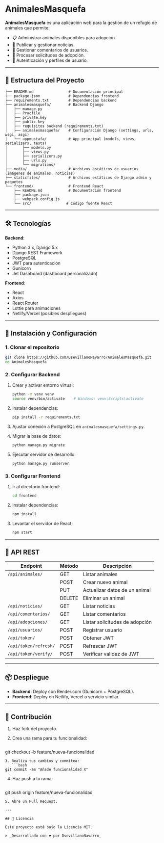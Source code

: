 # AnimalesMasquefa

**AnimalesMasquefa** es una aplicación web para la gestión de un refugio de animales que permite:

* 📋 Administrar animales disponibles para adopción.
* 📰 Publicar y gestionar noticias.
* 💬 Gestionar comentarios de usuarios.
* 🐾 Procesar solicitudes de adopción.
* 🔐 Autenticación y perfiles de usuario.

---

## 📂 Estructura del Proyecto

```
├── README.md                # Documentación principal
├── package.json             # Dependencias frontend
├── requirements.txt         # Dependencias backend
├── animalesmasquefa/        # Backend Django
│   ├── manage.py
│   ├── Procfile
│   ├── private.key
│   ├── public.key
│   ├── requisitos backend (requirements.txt)
│   ├── animalesmasquefa/    # Configuración Django (settings, urls, wsgi, asgi)
│   └── appmustafa/          # App principal (models, views, serializers, tests)
│       ├── models.py
│       ├── views.py
│       ├── serializers.py
│       ├── urls.py
│       └── migrations/
├── media/                   # Archivos estáticos de usuarios (imágenes de animales, noticias)
├── staticfiles/             # Archivos estáticos de Django admin y paquetes
└── frontend/                # Frontend React
    ├── README.md            # Documentación frontend
    ├── package.json
    ├── webpack.config.js
    └── src/                # Código fuente React
```

---

## 🛠 Tecnologías

**Backend**:

* Python 3.x, Django 5.x
* Django REST Framework
* PostgreSQL
* JWT para autenticación
* Gunicorn
* Jet Dashboard (dashboard personalizado)

**Frontend**:

* React
* Axios
* React Router
* Lottie para animaciones
* Netlify/Vercel (posibles despliegues)

---

## 🚀 Instalación y Configuración

### 1. Clonar el repositorio

```bash
git clone https://github.com/DsevillanoNavarro/AnimalesMasquefa.git
cd AnimalesMasquefa
```

### 2. Configurar Backend

1. Crear y activar entorno virtual:

   ```bash
   python -m venv venv
   source venv/bin/activate    # Windows: venv\Scripts\activate
   ```
2. Instalar dependencias:

   ```bash
   pip install -r requirements.txt
   ```
3. Ajustar conexión a PostgreSQL en `animalesmasquefa/settings.py`.
4. Migrar la base de datos:

   ```bash
   python manage.py migrate
   ```
5. Ejecutar servidor de desarrollo:

   ```bash
   python manage.py runserver
   ```

### 3. Configurar Frontend

1. Ir al directorio frontend:

   ```bash
   cd frontend
   ```
2. Instalar dependencias:

   ```bash
   npm install
   ```
3. Levantar el servidor de React:

   ```bash
   npm start
   ```

---

## 🔗 API REST

| Endpoint              | Método | Descripción                    |
| --------------------- | ------ | ------------------------------ |
| `/api/animales/`      | GET    | Listar animales                |
|                       | POST   | Crear nuevo animal             |
|                       | PUT    | Actualizar datos de un animal  |
|                       | DELETE | Eliminar un animal             |
| `/api/noticias/`      | GET    | Listar noticias                |
| `/api/comentarios/`   | GET    | Listar comentarios             |
| `/api/adopciones/`    | GET    | Listar solicitudes de adopción |
| `/api/usuarios/`      | POST   | Registrar usuario              |
| `/api/token/`         | POST   | Obtener JWT                    |
| `/api/token/refresh/` | POST   | Refrescar JWT                  |
| `/api/token/verify/`  | POST   | Verificar validez de JWT       |

---

## 📦 Despliegue

* **Backend**: Deploy con Render.com (Gunicorn + PostgreSQL).
* **Frontend**: Deploy en Netlify, Vercel o servicio similar.

---

## 🤝 Contribución

1. Haz fork del proyecto.
2. Crea una rama para tu funcionalidad:

   ```bash
   ```

git checkout -b feature/nueva-funcionalidad

````
3. Realiza tus cambios y commitea:
   ```bash
git commit -am "Añade funcionalidad X"
````

4. Haz push a tu rama:

   ```bash
   ```

git push origin feature/nueva-funcionalidad

```
5. Abre un Pull Request.

---

## 📄 Licencia

Este proyecto está bajo la Licencia MIT.  

> _Desarrollado con ❤️ por DsevillanoNavarro_

```
